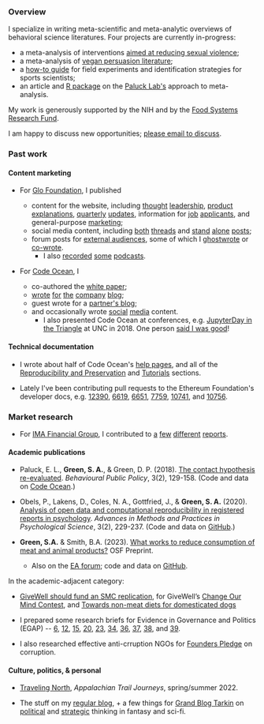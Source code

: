 ### Overview

I specialize in writing meta-scientific and meta-analytic overviews of behavioral science literatures. Four projects are currently in-progress:

* a meta-analysis of interventions [aimed at reducing sexual violence](https://osf.io/w9hqs/); 
* a meta-analysis of [vegan persuasion literature](https://forum.effectivealtruism.org/posts/k9qqGZtmWz3x4yaaA/environmental-and-health-appeals-are-the-most-effective); 
* a [how-to guide](https://github.com/setgree/ExerciseScienceRedesign) for field experiments and identification strategies for sports scientists; 
* an article and [R package](https://github.com/setgree/PaluckMetaSOP) on the [Paluck Lab's](https://psych.princeton.edu/people/elizabeth-levy-paluck) approach to meta-analysis. 

My work is generously supported by the NIH and by the [Food Systems Research Fund](https://www.fsrfund.org/).

I am happy to discuss new opportunities; [please email to discuss](mailto:sag2212@columbia.edu).

### Past work

#### Content marketing

* For [Glo Foundation](https://www.glodollar.org/), I published 
  * content for the website, including [thought](https://www.glodollar.org/articles/glo-zero-poverty-and-the-sdgs) [leadership](https://www.glodollar.org/articles/why-glo-foundation-donates-to-givedirectly), [product](https://www.glodollar.org/articles/treasuries) [explanations](https://www.glodollar.org/articles/givedirectly), [quarterly](https://www.glodollar.org/articles/glo-q1-2023-update) [updates](https://www.glodollar.org/articles/glo-q2-2023-update), information for [job](https://www.glodollar.org/articles/how-we-work-at-glo) [applicants](https://www.glodollar.org/articles/how-to-make-your-job-application-to-glo-stand-out), and general-purpose [marketing](https://www.glodollar.org/articles/embedded-philanthropy);
  * social media content, including [both](https://twitter.com/glodollar/status/1710360692812021898) [threads](https://twitter.com/glodollar/status/1580906280599724032) and [stand](https://twitter.com/glodollar/status/1711762918214148500) [alone](https://twitter.com/glodollar/status/1706318040592191520) [posts](https://twitter.com/glodollar/status/1651247136179122178);
  * forum posts for [external audiences](https://forum.effectivealtruism.org/posts/EAiwxZN4Jiyup8d9G/glo-dollar-an-ethical-stablecoin-model-potential-impact-and), some of which I [ghostwrote](https://gov.gitcoin.co/t/proposal-diversify-gitcoin-stablecoin-holdings-by-exchanging-usdc-for-glo-dollars/16398) or [co-wrote](https://discuss.octant.app/t/glo-dollar-a-fiat-backed-stablecoin-embedded-with-philanthropy/51).
    * I also [recorded](https://open.spotify.com/episode/67sgAVvKCVnot4yrvs40az?si=16344f2dc1a948a9&nd=1) [some](https://www.cryptoaltruism.org/blog/crypto-altruism-podcast-episode-127-glo-and-the-life-you-can-save-how-blockchain-can-help-alleviate-extreme-poverty) [podcasts](https://podcasters.spotify.com/pod/show/watotocoding/episodes/Glo-Dollar---A-solution-to-extreme-poverty-e21m51q).
  
* For [Code Ocean](https://codeocean.com/), I 
  * co-authored the [white paper](https://open.lnu.se/index.php/metapsychology/article/view/892);
  * [wrote](https://medium.com/codeocean/two-welcome-innovations-in-liu-and-salganik-2019-successes-and-struggles-with-computational-b4ef1a4311f2) [for](https://medium.com/codeocean/five-reproducibility-lessons-from-a-year-of-reviewing-compute-capsules-de71729ebd8a) [the](https://medium.com/codeocean/nature-journals-pilot-with-code-ocean-a-developer-advocate-s-perspective-d1f9f35f896e) [company](https://medium.com/codeocean/multiple-languages-in-a-single-compute-capsule-e71719e448ab) [blog](https://medium.com/codeocean/stata-on-code-ocean-the-case-of-meta-ado-ac9c32be338a);
  * guest wrote for a [partner's blog](https://www.cambridge.org/core/blog/2018/12/21/public-and-private-benefits-to-practicing-open-science/);
  * and occasionally wrote [social](https://twitter.com/CodeOceanHQ/status/989193597294665729) [media](https://twitter.com/CodeOceanHQ/status/1024382224844632064) content.
    * I also presented Code Ocean at conferences, e.g. [JupyterDay in the Triangle](https://twitter.com/GinnyGhezzo/status/1062409577101172736/photo/1) at UNC in 2018. One person [said I was good](https://twitter.com/KLA2010/status/912389868730372097)!

#### Technical documentation
* I wrote about half of Code Ocean's [help pages](https://help.codeocean.com/en/), and all of the  [Reproducibility and Preservation](https://help.codeocean.com/en/collections/500077-reproducibility-and-preservation) and [Tutorials](https://help.codeocean.com/en/collections/1910642-tutorials) sections.

* Lately I've been contributing pull requests to the Ethereum Foundation's developer docs, e.g. [12390](https://github.com/ethereum/ethereum-org-website/pull/12390), [6619](https://github.com/ethereum/ethereum-org-website/pull/6619), [6651](https://github.com/ethereum/ethereum-org-website/pull/6651), [7759](https://github.com/ethereum/ethereum-org-website/pull/7759), [10741](https://github.com/ethereum/ethereum-org-website/pull/10741), and [10756](https://github.com/ethereum/ethereum-org-website/pull/10756).
### Market research
* For [IMA Financial Group](https://imacorp.com/), I contributed to [a](https://imacorp.com/wp-content/uploads/2022/03/Q4_MIF_Cannabis_032222.pdf) [few](https://imacorp.com/wp-content/uploads/2022/01/Q4_MiF_Hospitality_012622.pdf) [different](https://imacorp.com/wp-content/uploads/2021/12/Q3_MIF_Real-Estate_122221.pdf) [reports](https://imacorp.com/insights-alerts-trends/hr-benefits-iats/hr-benefits-iats-april-06/).

#### Academic publications

* Paluck, E. L., **Green, S. A.**, & Green, D. P. (2018). [The contact hypothesis re-evaluated](https://doi.org/10.1017/bpp.2018.25). _Behavioural Public Policy_, 3(2), 129-158. (Code and data on [Code Ocean](https://doi.org/10.24433/CO.4024382.v7).)

* Obels, P., Lakens, D., Coles, N. A., Gottfried, J., & **Green, S. A.** (2020). [Analysis of open data and computational reproducibility in registered reports in psychology](https://doi.org/10.1177/2515245920918872). _Advances in Methods and Practices in Psychological Science_, 3(2), 229-237. (Code and data on [GitHub](https://github.com/Lakens/reproducing_registered_reports).)

* **Green, S.A.** & Smith, B.A. (2023). [What works to reduce consumption of meat and animal products?](https://doi.org/10.31219/osf.io/q6xyr) OSF Preprint. 
  * Also on the [EA forum](https://forum.effectivealtruism.org/posts/k9qqGZtmWz3x4yaaA/reducing-consumption-of-meat-and-animal-products-what-works); code and data on [GitHub](https://github.com/setgree/vegan-meta).
  
In the academic-adjacent category:
* [GiveWell should fund an SMC replication](https://forum.effectivealtruism.org/posts/E3nAGbeMoFnjpYawr/givewell-should-fund-an-smc-replication), for GiveWell’s [Change Our Mind Contest](https://forum.effectivealtruism.org/topics/givewell-change-our-mind-contest), and [Towards non-meat diets for domesticated dogs](https://forum.effectivealtruism.org/posts/zihL7a4xbTnCmuL2L/towards-non-meat-diets-for-domesticated-dogs)

 * I prepared some research briefs for Evidence in Governance and Politics (EGAP) -- [6](https://egap.org/resource/brief-06-voter-benchmarks-in-developing-countries/), [12](https://egap.org/resource/brief-12-attitudes-towards-immigrants-among-boston-area-commuters/), [15](https://egap.org/resource/brief-15-is-it-the-cash-or-condition-in-malawi/), [20](https://egap.org/resource/brief-20-is-vote-buying-effective/), [23](https://egap.org/resource/brief-23-discrimination-in-everyday-behavior/), [34](https://egap.org/resource/brief-34-violent-conflict-and-behavior-in-burundi/), [36](https://egap.org/resource/brief-36-face-to-face-interviews-cognitive-skill-and-non-response/), [37](https://egap.org/resource/brief-37-voter-and-candidate-response-to-political-debates/),  [38](https://egap.org/resource/brief-38-diminishing-the-effectiveness-of-vote-buying-through-voter-education/), and [39](https://egap.org/resource/brief-39-attitudes-towards-risk-and-illegal-behavior/). 
 
* I also researched effective anti-crruption NGOs for [Founders Pledge](https://www.founderspledge.com/) on corruption.

#### Culture, politics, & personal

* [Traveling North](https://journeys.appalachiantrail.org/issue/spring-summer-2022/traveling-north/), _Appalachian Trail Journeys_, spring/summer 2022.

* The stuff on my [regular blog](https://setharielgreen.com/blog/), \+ a few things for [Grand Blog Tarkin](https://blogtarkin.wordpress.com/) on [political](https://blogtarkin.wordpress.com/2014/12/01/the-walking-dead-and-the-politics-of-apocalypse-fiction/) and [strategic](https://blogtarkin.wordpress.com/2013/11/01/enders-shadow-and-offense-defense-theory) thinking in fantasy and sci-fi.